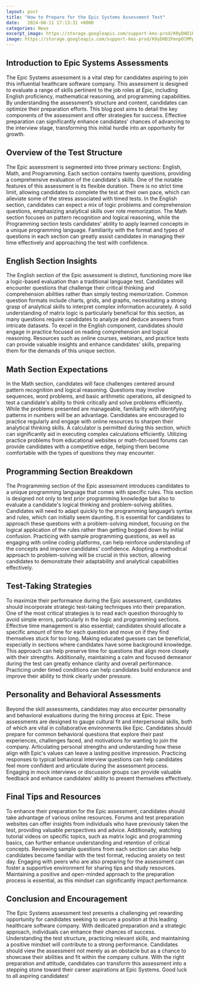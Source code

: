 ```yaml
---
layout: post
title: "How to Prepare for the Epic Systems Assessment Test"
date:   2024-08-11 17:13:31 +0000
categories: News
excerpt_image: https://storage.googleapis.com/support-kms-prod/K0yDHD1Fmnp0lMPptD9w4PiNV9IuJVHPdHz4
image: https://storage.googleapis.com/support-kms-prod/K0yDHD1Fmnp0lMPptD9w4PiNV9IuJVHPdHz4
---
```


## Introduction to Epic Systems Assessments
The Epic Systems assessment is a vital step for candidates aspiring to join this influential healthcare software company. This assessment is designed to evaluate a range of skills pertinent to the job roles at Epic, including English proficiency, mathematical reasoning, and programming capabilities. By understanding the assessment’s structure and content, candidates can optimize their preparation efforts. This blog post aims to detail the key components of the assessment and offer strategies for success. Effective preparation can significantly enhance candidates' chances of advancing to the interview stage, transforming this initial hurdle into an opportunity for growth.
## Overview of the Test Structure
The Epic assessment is segmented into three primary sections: English, Math, and Programming. Each section contains twenty questions, providing a comprehensive evaluation of the candidate's skills. One of the notable features of this assessment is its flexible duration. There is no strict time limit, allowing candidates to complete the test at their own pace, which can alleviate some of the stress associated with timed tests. 
In the English section, candidates can expect a mix of logic problems and comprehension questions, emphasizing analytical skills over rote memorization. The Math section focuses on pattern recognition and logical reasoning, while the Programming section tests candidates' ability to apply learned concepts in a unique programming language. Familiarity with the format and types of questions in each section can greatly assist candidates in managing their time effectively and approaching the test with confidence.
## English Section Insights
The English section of the Epic assessment is distinct, functioning more like a logic-based evaluation than a traditional language test. Candidates will encounter questions that challenge their critical thinking and comprehension abilities rather than simply testing memorization. Common question formats include charts, grids, and graphs, necessitating a strong grasp of analytical skills to interpret complex information accurately.
A solid understanding of matrix logic is particularly beneficial for this section, as many questions require candidates to analyze and deduce answers from intricate datasets. To excel in the English component, candidates should engage in practice focused on reading comprehension and logical reasoning. Resources such as online courses, webinars, and practice tests can provide valuable insights and enhance candidates' skills, preparing them for the demands of this unique section.
## Math Section Expectations
In the Math section, candidates will face challenges centered around pattern recognition and logical reasoning. Questions may involve sequences, word problems, and basic arithmetic operations, all designed to test a candidate's ability to think critically and solve problems efficiently. While the problems presented are manageable, familiarity with identifying patterns in numbers will be an advantage.
Candidates are encouraged to practice regularly and engage with online resources to sharpen their analytical thinking skills. A calculator is permitted during this section, which can significantly aid in executing complex calculations efficiently. Utilizing practice problems from educational websites or math-focused forums can provide candidates with a competitive edge, helping them become comfortable with the types of questions they may encounter.
## Programming Section Breakdown
The Programming section of the Epic assessment introduces candidates to a unique programming language that comes with specific rules. This section is designed not only to test prior programming knowledge but also to evaluate a candidate's logical thinking and problem-solving abilities. Candidates will need to adapt quickly to the programming language’s syntax and rules, which can initially seem daunting.
It is essential for candidates to approach these questions with a problem-solving mindset, focusing on the logical application of the rules rather than getting bogged down by initial confusion. Practicing with sample programming questions, as well as engaging with online coding platforms, can help reinforce understanding of the concepts and improve candidates' confidence. Adopting a methodical approach to problem-solving will be crucial in this section, allowing candidates to demonstrate their adaptability and analytical capabilities effectively.
## Test-Taking Strategies
To maximize their performance during the Epic assessment, candidates should incorporate strategic test-taking techniques into their preparation. One of the most critical strategies is to read each question thoroughly to avoid simple errors, particularly in the logic and programming sections. Effective time management is also essential; candidates should allocate a specific amount of time for each question and move on if they find themselves stuck for too long.
Making educated guesses can be beneficial, especially in sections where candidates have some background knowledge. This approach can help preserve time for questions that align more closely with their strengths. Additionally, maintaining a calm and focused demeanor during the test can greatly enhance clarity and overall performance. Practicing under timed conditions can help candidates build endurance and improve their ability to think clearly under pressure.
## Personality and Behavioral Assessments
Beyond the skill assessments, candidates may also encounter personality and behavioral evaluations during the hiring process at Epic. These assessments are designed to gauge cultural fit and interpersonal skills, both of which are vital in collaborative environments like Epic. Candidates should prepare for common behavioral questions that explore their past experiences, challenges faced, and motivations for wanting to join the company.
Articulating personal strengths and understanding how these align with Epic's values can leave a lasting positive impression. Practicing responses to typical behavioral interview questions can help candidates feel more confident and articulate during the assessment process. Engaging in mock interviews or discussion groups can provide valuable feedback and enhance candidates' ability to present themselves effectively.
## Final Tips and Resources
To enhance their preparation for the Epic assessment, candidates should take advantage of various online resources. Forums and test preparation websites can offer insights from individuals who have previously taken the test, providing valuable perspectives and advice. Additionally, watching tutorial videos on specific topics, such as matrix logic and programming basics, can further enhance understanding and retention of critical concepts.
Reviewing sample questions from each section can also help candidates become familiar with the test format, reducing anxiety on test day. Engaging with peers who are also preparing for the assessment can foster a supportive environment for sharing tips and study resources. Maintaining a positive and open-minded approach to the preparation process is essential, as this mindset can significantly impact performance.
## Conclusion and Encouragement
The Epic Systems assessment test presents a challenging yet rewarding opportunity for candidates seeking to secure a position at this leading healthcare software company. With dedicated preparation and a strategic approach, individuals can enhance their chances of success. Understanding the test structure, practicing relevant skills, and maintaining a positive mindset will contribute to a strong performance.
Candidates should view the assessment not merely as an obstacle but as a chance to showcase their abilities and fit within the company culture. With the right preparation and attitude, candidates can transform this assessment into a stepping stone toward their career aspirations at Epic Systems. Good luck to all aspiring candidates!